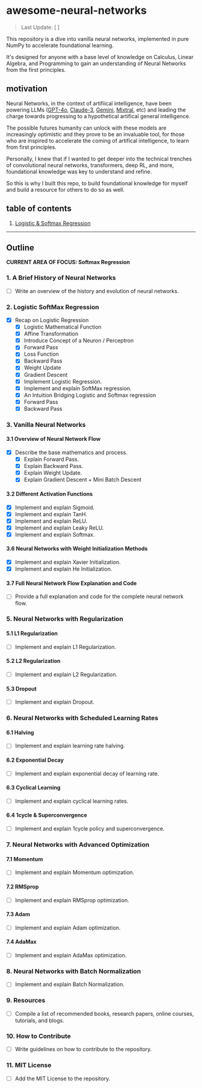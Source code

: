 # awesome-neural-networks

> Last Update: [  ]

This repository is a dive into vanilla neural networks, implemented in pure NumPy to accelerate foundational learning.

It's designed for anyone with a base level of knowledge on Calculus, Linear Algebra, and Programming to gain an understanding of Neural Networks from the first principles.

## motivation

Neural Networks, in the context of artifiical intelligence, have been powering LLMs ([GPT-4o](https://openai.com/index/hello-gpt-4o/), [Claude-3](https://www.anthropic.com/news/claude-3-family), [Gemini](https://deepmind.google/technologies/gemini/), [Mixtral](https://mistral.ai/news/mixtral-of-experts/), etc) and leading the charge towards progressing to a hypothetical artifical general intelligence. 

The possible futures humanity can unlock with these models are increasingly optimistic and they prove to be an invaluable tool, for those who are inspired to accelerate the coming of artifical intelligence, to learn from first principles.

Personally, I knew that if I wanted to get deeper into the technical trenches of convolutional neural networks, transformers, deep RL, and more, foundational knowledge was key to understand and refine.

So this is why I built this repo, to build foundational knowledge for myself and build a resource for others to do so as well.

## table of contents

1. [Logistic & Softmax Regression](#softmax-regression)




---

## Outline

**CURRENT AREA OF FOCUS: Softmax Regression**

### 1. A Brief History of Neural Networks
- [ ] Write an overview of the history and evolution of neural networks.

### 2. Logistic SoftMax Regression
- [X] Recap on Logistic Regression
  - [X] Logistic Mathematical Function
  - [X] Affine Transformation
  - [X] Introduce Concept of a Neuron / Perceptron
  - [X] Forward Pass
  - [X] Loss Function
  - [X] Backward Pass
  - [X] Weight Update
  - [X] Gradient Descent
  - [X] Implement Logistic Regression.
  - [X] Implement and explain SoftMax regression.
  - [X] An Intuition Bridging Logistic and Softmax regression
  - [X] Forward Pass
  - [X] Backward Pass

### 3. Vanilla Neural Networks
#### 3.1 Overview of Neural Network Flow
- [X] Describe the base mathematics and process.
  - [X] Explain Forward Pass.
  - [X] Explain Backward Pass.
  - [X] Explain Weight Update.
  - [X] Explain Gradient Descent + Mini Batch Descent

#### 3.2 Different Activation Functions
- [X] Implement and explain Sigmoid.
- [X] Implement and explain TanH.
- [X] Implement and explain ReLU.
- [X] Implement and explain Leaky ReLU.
- [X] Implement and explain Softmax.

#### 3.6 Neural Networks with Weight Initialization Methods
- [X] Implement and explain Xavier Initialization.
- [X] Implement and explain He Initialization.

#### 3.7 Full Neural Network Flow Explanation and Code
- [ ] Provide a full explanation and code for the complete neural network flow.

### 5. Neural Networks with Regularization
#### 5.1 L1 Regularization
- [ ] Implement and explain L1 Regularization.

#### 5.2 L2 Regularization
- [ ] Implement and explain L2 Regularization.

#### 5.3 Dropout
- [ ] Implement and explain Dropout.

### 6. Neural Networks with Scheduled Learning Rates
#### 6.1 Halving
- [ ] Implement and explain learning rate halving.

#### 6.2 Exponential Decay
- [ ] Implement and explain exponential decay of learning rate.

#### 6.3 Cyclical Learning
- [ ] Implement and explain cyclical learning rates.

#### 6.4 1cycle & Superconvergence
- [ ] Implement and explain 1cycle policy and superconvergence.

### 7. Neural Networks with Advanced Optimization
#### 7.1 Momentum
- [ ] Implement and explain Momentum optimization.

#### 7.2 RMSprop
- [ ] Implement and explain RMSprop optimization.

#### 7.3 Adam
- [ ] Implement and explain Adam optimization.

#### 7.4 AdaMax
- [ ] Implement and explain AdaMax optimization.

### 8. Neural Networks with Batch Normalization
- [ ] Implement and explain Batch Normalization.

### 9. Resources
- [ ] Compile a list of recommended books, research papers, online courses, tutorials, and blogs.

### 10. How to Contribute
- [ ] Write guidelines on how to contribute to the repository.

### 11. MIT License
- [ ] Add the MIT License to the repository.
